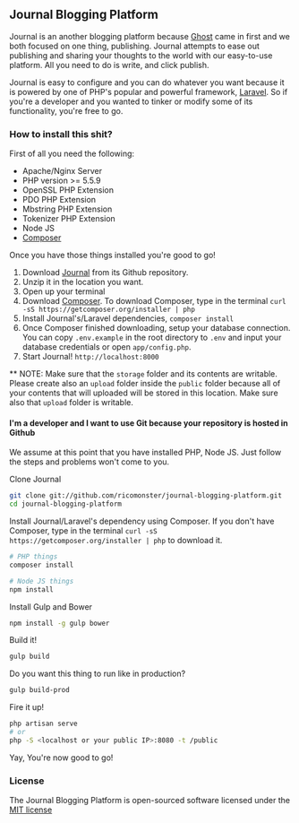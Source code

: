 ## Journal Blogging Platform

Journal is an another blogging platform because [Ghost](http://ghost.org) came in first and we both focused on one thing, publishing. Journal attempts to ease out publishing and sharing your thoughts to the world with our easy-to-use platform. All you need to do is write, and click publish.

Journal is easy to configure and you can do whatever you want because it is powered by one of PHP's popular and powerful framework, [Laravel](http://laravel.com). So if you're a developer and you wanted to tinker or modify some of its functionality, you're free to go.

### How to install this shit?

First of all you need the following:
- Apache/Nginx Server
- PHP version >= 5.5.9
- OpenSSL PHP Extension
- PDO PHP Extension
- Mbstring PHP Extension
- Tokenizer PHP Extension
- Node JS
- [Composer](https://getcomposer.org/)

Once you have those things installed you're good to go!

1. Download [Journal](https://github.com/ricomonster/journal-blogging-platform) from its Github repository.
1. Unzip it in the location you want.
1. Open up your terminal
1. Download [Composer](https://getcomposer.org/). To download Composer, type in the terminal `curl -sS https://getcomposer.org/installer | php`
1. Install Journal's/Laravel dependencies, `composer install`
1. Once Composer finished downloading, setup your database connection. You can copy `.env.example` in the root directory to `.env` and input your database credentials or open `app/config.php`.
1. Start Journal! `http://localhost:8000`

** NOTE: Make sure that the `storage` folder and its contents are writable. Please create also an `upload` folder inside the `public` folder because all of your contents that will uploaded will be stored in this location. Make sure also that `upload` folder is writable.

#### I'm a developer and I want to use Git because your repository is hosted in Github
We assume at this point that you have installed PHP, Node JS. Just follow the steps and problems won't come to you.

Clone Journal
```bash
git clone git://github.com/ricomonster/journal-blogging-platform.git
cd journal-blogging-platform
```

Install Journal/Laravel's dependency using Composer. If you don't have Composer, type in the terminal `curl -sS https://getcomposer.org/installer | php` to download it.

```bash
# PHP things
composer install

# Node JS things
npm install 
```

Install Gulp and Bower
```bash
npm install -g gulp bower
```

Build it!
```bash
gulp build
```

Do you want this thing to run like in production?
```bash
gulp build-prod
```

Fire it up!
```bash
php artisan serve
# or
php -S <localhost or your public IP>:8080 -t /public
```

Yay, You're now good to go!

### License
The Journal Blogging Platform is open-sourced software licensed under the [MIT license](http://opensource.org/licenses/MIT)
